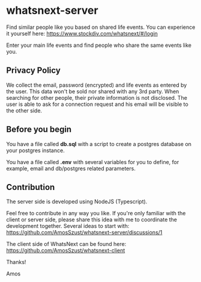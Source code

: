 # whatsnext-server

Find similar people like you based on shared life events.
You can experience it yourself here: https://www.stockdiv.com/whatsnext/#/login

Enter your main life events and find people who share the same events like you.

## Privacy Policy

We collect the email, password (encrypted) and life events as entered by the user. This data won't be sold nor shared with any 3rd party. When searching for other people, their private information is not disclosed. The user is able to ask for a connection request and his email will be visible to the other side.

## Before you begin

You have a file called **db.sql** with a script to create a postgres database on your postgres instance.

You have a file called **.env** with several variables for you to define, for example, email and db/postgres related parameters.

## Contribution

The server side is developed using NodeJS (Typescript).

Feel free to contribute in any way you like. If you're only familiar with the client or server side, please share this idea with me to coordinate the development together. Several ideas to start with: https://github.com/AmosSzust/whatsnext-server/discussions/1

The client side of WhatsNext can be found here: https://github.com/AmosSzust/whatsnext-client

Thanks!

Amos
